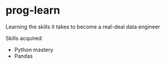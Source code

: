 # prog-learn
Learning the skills it takes to become a real-deal data engineer

Skills acquired:
- Python mastery
- Pandas
